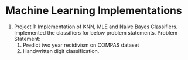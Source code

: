 # Machine Learning Implementations

1. Project 1:
   Implementation of KNN, MLE and Naive Bayes Classifiers. Implemented the classifiers for below problem statements.
   Problem Statement: 
   1. Predict two year recidivism on COMPAS dataset
   2. Handwritten digit classification.
   
             
